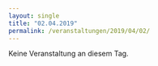 ```yaml
---
layout: single
title: "02.04.2019"
permalink: /veranstaltungen/2019/04/02/
---
```


Keine Veranstaltung an diesem Tag.
